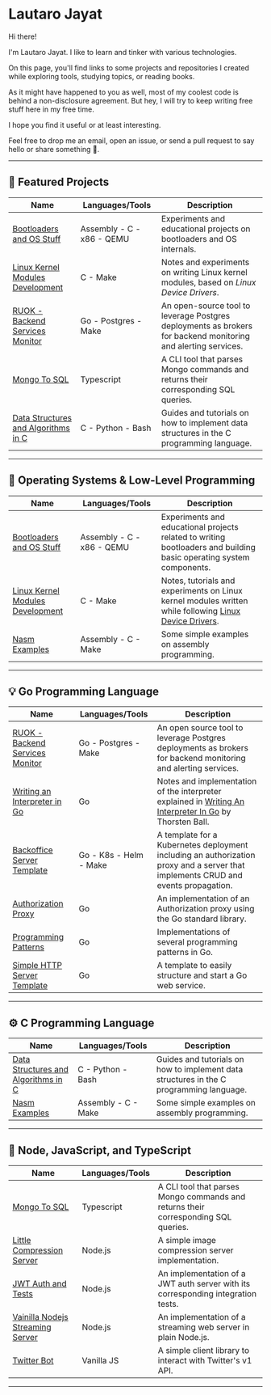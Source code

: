 # Lautaro Jayat
Hi there!

I'm Lautaro Jayat. I like to learn and tinker with various technologies.

On this page, you'll find links to some projects and repositories I created while exploring tools, studying topics, or reading books.

As it might have happened to you as well, most of my coolest code is behind a non-disclosure agreement. But hey, I will try to keep writing free stuff here in my free time.

I hope you find it useful or at least interesting.

Feel free to drop me an email, open an issue, or send a pull request to say hello or share something 🙂.

---

## 🌟 Featured Projects

| Name | Languages/Tools | Description |
|------|------------------|-------------|
| [Bootloaders and OS Stuff](https://github.com/LautaroJayat/bootloaders-and-os-stuff) | Assembly - C - x86 - QEMU | Experiments and educational projects on bootloaders and OS internals. |
| [Linux Kernel Modules Development](https://github.com/LautaroJayat/linux-kernel-modules-development) | C - Make | Notes and experiments on writing Linux kernel modules, based on *Linux Device Drivers*. |
| [RUOK - Backend Services Monitor](https://github.com/LautaroJayat/ruok) | Go - Postgres - Make | An open-source tool to leverage Postgres deployments as brokers for backend monitoring and alerting services. |
| [Mongo To SQL](https://github.com/LautaroJayat/mongo-to-sql) | Typescript | A CLI tool that parses Mongo commands and returns their corresponding SQL queries. |
| [Data Structures and Algorithms in C](https://github.com/LautaroJayat/data-structures-and-algorithms-in-c) | C - Python - Bash | Guides and tutorials on how to implement data structures in the C programming language. |


---

## 🧠 Operating Systems & Low-Level Programming

| Name | Languages/Tools | Description |
|------|------------------|-------------|
| [Bootloaders and OS Stuff](https://github.com/LautaroJayat/bootloaders-and-os-stuff) | Assembly - C - x86 - QEMU | Experiments and educational projects related to writing bootloaders and building basic operating system components. |
| [Linux Kernel Modules Development](https://github.com/LautaroJayat/linux-kernel-modules-development) | C - Make | Notes, tutorials and experiments on Linux kernel modules written while following [Linux Device Drivers](https://lwn.net/Kernel/LDD3/). |
| [Nasm Examples](https://github.com/LautaroJayat/nasm_examples) | Assembly - C - Make | Some simple examples on assembly programming. |

---

## 💡 Go Programming Language

| Name | Languages/Tools | Description |
|------|------------------|-------------|
| [RUOK - Backend Services Monitor](https://github.com/LautaroJayat/ruok) | Go - Postgres - Make | An open source tool to leverage Postgres deployments as brokers for backend monitoring and alerting services. | 
| [Writing an Interpreter in Go](https://github.com/LautaroJayat/writing-an-interpreter-in-go) | Go | Notes and implementation of the interpreter explained in [Writing An Interpreter In Go](https://interpreterbook.com/) by Thorsten Ball. |
| [Backoffice Server Template](https://github.com/LautaroJayat/go-backoffice-template) | Go - K8s - Helm - Make | A template for a Kubernetes deployment including an authorization proxy and a server that implements CRUD and events propagation. | 
| [Authorization Proxy](https://github.com/LautaroJayat/go_auth_proxy_example) | Go | An implementation of an Authorization proxy using the Go standard library. |
| [Programming Patterns](https://github.com/LautaroJayat/golang_examples) | Go | Implementations of several programming patterns in Go. |
| [Simple HTTP Server Template](https://github.com/LautaroJayat/go-simple-server-template) | Go | A template to easily structure and start a Go web service. |

---

## ⚙️ C Programming Language

| Name | Languages/Tools | Description |
|------|------------------|-------------|
| [Data Structures and Algorithms in C](https://github.com/LautaroJayat/data-structures-and-algorithms-in-c) | C - Python - Bash | Guides and tutorials on how to implement data structures in the C programming language. |
| [Nasm Examples](https://github.com/LautaroJayat/nasm_examples) | Assembly - C - Make | Some simple examples on assembly programming. |

---

## 🧰 Node, JavaScript, and TypeScript

| Name | Languages/Tools | Description |
|------|------------------|-------------|
| [Mongo To SQL](https://github.com/LautaroJayat/mongo-to-sql) | Typescript | A CLI tool that parses Mongo commands and returns their corresponding SQL queries. |
| [Little Compression Server](https://github.com/LautaroJayat/imagemin-compress-server) | Node.js | A simple image compression server implementation. |
| [JWT Auth and Tests](https://github.com/LautaroJayat/jwt-and-mocha-example) | Node.js | An implementation of a JWT auth server with its corresponding integration tests. |
| [Vainilla Nodejs Streaming Server](https://github.com/LautaroJayat/vainilla-nodejs-206-partial-content-streaming) | Node.js | An implementation of a streaming web server in plain Node.js. | 
| [Twitter Bot](https://github.com/LautaroJayat/twitter_bot) | Vanilla JS | A simple client library to interact with Twitter's v1 API. |

---
